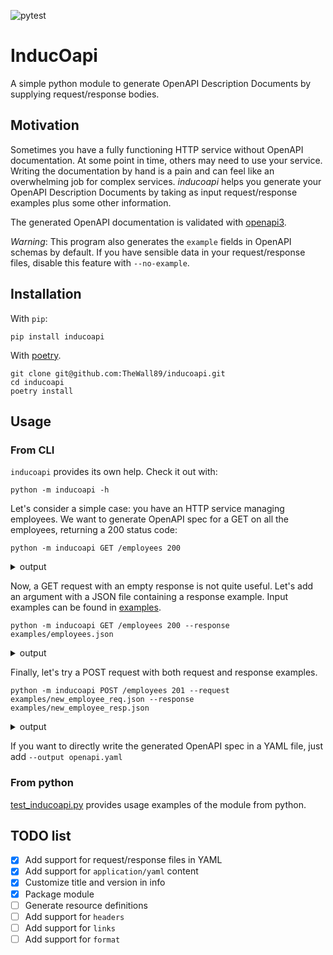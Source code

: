 ![pytest](https://github.com/TheWall89/inducoapi/workflows/pytest/badge.svg?branch=master)

# InducOapi

A simple python module to generate OpenAPI Description Documents by supplying request/response bodies.

## Motivation

Sometimes you have a fully functioning HTTP service without OpenAPI documentation.
At some point in time, others may need to use your service.
Writing the documentation by hand is a pain and can feel like an overwhelming job for complex services.
_inducoapi_ helps you generate your OpenAPI Description Documents by taking as input request/response examples plus some
other information.

The generated OpenAPI documentation is validated with [openapi3](https://github.com/Dorthu/openapi3).

_Warning_: This program also generates the `example` fields in OpenAPI schemas by default.
If you have sensible data in your request/response files, disable this feature with `--no-example`.

## Installation

With `pip`:

```shell script
pip install inducoapi
```

With [poetry](https://python-poetry.org/).

```shell script
git clone git@github.com:TheWall89/inducoapi.git
cd inducoapi
poetry install
```

## Usage

### From CLI

`inducoapi` provides its own help. Check it out with:

```shell script
python -m inducoapi -h
```

Let's consider a simple case: you have an HTTP service managing employees.
We want to generate OpenAPI spec for a GET on all the employees, returning a 200 status code:

```shell script
python -m inducoapi GET /employees 200
```

<details><summary>output</summary>

```yaml
openapi: 3.0.0
info:
  title: Generated by InducOapi
  version: v1
paths:
  /employees:
    get:
      responses:
        200:
          description: ''
```

</details>

Now, a GET request with an empty response is not quite useful.
Let's add an argument with a JSON file containing a response example.
Input examples can be found in [examples](examples).

```shell script
python -m inducoapi GET /employees 200 --response examples/employees.json
```

<details><summary>output</summary>

```yaml
openapi: 3.0.0
info:
  title: Generated by InducOapi
  version: v1
paths:
  /employees:
    get:
      responses:
        200:
          description: ''
          content:
            application/json:
              schema:
                type: array
                items:
                  type: object
                  properties:
                    id:
                      type: integer
                      example: 1
                    name:
                      type: string
                      example: Dwight Schrute
                    role:
                      type: string
                      example: salesman
```

</details>

Finally, let's try a POST request with both request and response examples.

```shell script
python -m inducoapi POST /employees 201 --request examples/new_employee_req.json --response examples/new_employee_resp.json
```

<details><summary>output</summary>

```yaml
openapi: 3.0.0
info:
  title: Generated by InducOapi
  version: v1
paths:
  /employees:
    post:
      requestBody:
        content:
          application/json:
            schema:
              type: object
              properties:
                name:
                  type: string
                  example: Michael Scott
                role:
                  type: string
                  example: manager
      responses:
        201:
          description: ''
          content:
            application/json:
              schema:
                type: object
                properties:
                  id:
                    type: integer
                    example: 4
                  name:
                    type: string
                    example: Michael Scott
                  role:
                    type: string
                    example: manager
```

</details>

If you want to directly write the generated OpenAPI spec in a YAML file, just add `--output openapi.yaml`

### From python

[test_inducoapi.py](tests/test_inducoapi.py) provides usage examples of the module from python.

## TODO list

- [x] Add support for request/response files in YAML
- [x] Add support for `application/yaml` content
- [x] Customize title and version in info
- [x] Package module
- [ ] Generate resource definitions
- [ ] Add support for `headers`
- [ ] Add support for `links`
- [ ] Add support for `format`
